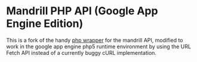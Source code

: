 # Mandrill PHP API (Google App Engine Edition)

This is a fork of the handy [php wrapper](https://bitbucket.org/mailchimp/mandrill-api-php) for the
mandrill API, modified to work in the google app engine php5 runtime environment by using the URL
Fetch API instead of a currently buggy cURL implementation.
